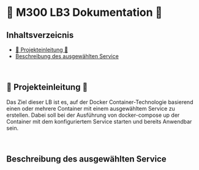 #  📒 M300 LB3 Dokumentation  📒

## Inhaltsverzeicnis
- [🏁 Projekteinleitung 🏁](#Projekteinleitung)
- [Beschreibung des ausgewählten Service](#Beschreibung-des-ausgewählten-Service)

<br>

## 🏁 Projekteinleitung  🏁
Das Ziel dieser LB ist es, auf der Docker Container-Technologie basierend einen oder mehrere Container mit einem ausgewähltem Service zu erstellen.
Dabei soll bei der Ausführung von docker-compose up der Container mit dem konfiguriertem Service starten und bereits Anwendbar sein.

<br>

## Beschreibung des ausgewählten Service
